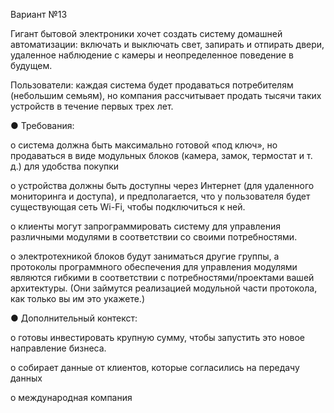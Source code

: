 Вариант №13

Гигант бытовой электроники хочет создать систему домашней автоматизации: включать и выключать свет, запирать и отпирать двери, удаленное наблюдение с камеры и неопределенное поведение в будущем.

Пользователи: каждая система будет продаваться потребителям (небольшим семьям), но компания рассчитывает продать тысячи таких устройств в течение первых трех лет.

●	Требования:

o	система должна быть максимально готовой «под ключ», но продаваться в виде модульных блоков (камера, замок, термостат и т. д.) для удобства покупки

o	устройства должны быть доступны через Интернет (для удаленного мониторинга и доступа), и предполагается, что у пользователя будет существующая сеть Wi-Fi, чтобы подключиться к ней.

o	клиенты могут запрограммировать систему для управления различными модулями в соответствии со своими потребностями.

o	электротехникой блоков будут заниматься другие группы, а протоколы программного обеспечения для управления модулями являются гибкими в соответствии с потребностями/проектами вашей архитектуры. (Они займутся реализацией модульной части протокола, как только вы им это укажете.)

●	Дополнительный контекст:

o	готовы инвестировать крупную сумму, чтобы запустить это новое направление бизнеса.

o	собирает данные от клиентов, которые согласились на передачу данных

o	международная компания


